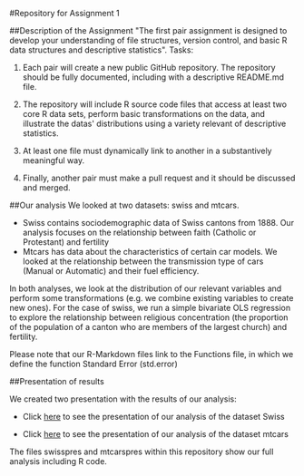 #Repository for Assignment 1

##Description of the Assignment
"The first pair assignment is designed to develop your understanding of file structures, version control, and basic R data structures and descriptive statistics". 
Tasks:

1. Each pair will create a new public GitHub repository. The repository should be fully documented, including with a descriptive README.md file. 

2. The repository will include R source code files that access at least two core R data sets, perform basic transformations on the data, and illustrate the datas' distributions using a variety relevant of descriptive statistics. 

3. At least one file must dynamically link to another in a substantively meaningful way. 

4. Finally, another pair must make a pull request and it should be discussed and merged. 

##Our analysis
We looked at two datasets: swiss and mtcars. 
* Swiss contains sociodemographic data of Swiss cantons from 1888. Our analysis focuses on the relationship between faith (Catholic or Protestant) and fertility
* Mtcars has data about the characteristics of certain car models. We looked at the relationship between the transmission type of cars (Manual or Automatic) and their fuel efficiency.

In both analyses, we look at the distribution of our relevant variables and perform some transformations (e.g. we combine existing variables to create new ones). For the case of swiss, we run a simple bivariate OLS regression to explore the relationship between religious concentration (the proportion of the population of a canton who are members of the largest church) and fertility.

Please note that our R-Markdown files link to the Functions file, in which we define the function Standard Error (std.error)

##Presentation of results

We created two presentation with the results of our analysis:

* Click [here](https://cdn.rawgit.com/gtarriba/GabrielRepo/v0003/swisspres.html) to see the presentation of our analysis of the dataset Swiss

* Click [here](https://cdn.rawgit.com/gtarriba/GabrielRepo/v0003/mtcarspres.html) to see the presentation of our analysis of the dataset mtcars

The files swisspres and mtcarspres within this repository show our full analysis including R code.

